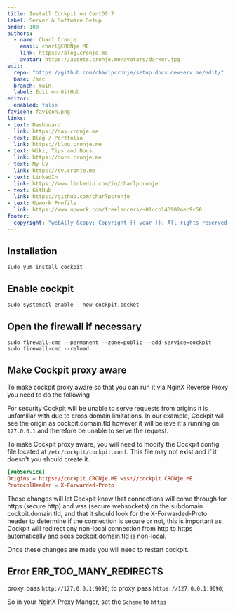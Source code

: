 ```yaml
---
title: Install Cockpit on CentOS 7
label: Server & Software Setup
order: 100
authors:
  - name: Charl Cronje
    email: charl@CRONje.ME
    link: https://blog.cronje.me
    avatar: https://assets.cronje.me/avatars/darker.jpg
edit:
  repo: "https://github.com/charlpcronje/setup.docs.devserv.me/edit/"
  base: /src
  branch: main
  label: Edit on GitHub
editor:
  enabled: false
favicon: favicon.png
links:
- text: Dashboard
  link: https://nav.cronje.me
- text: Blog / Portfolio
  link: https://blog.cronje.me
- text: Wiki, Tips and Docs 
  link: https://docs.cronje.me
- text: My CV
  link: https://cv.cronje.me
- text: LinkedIn
  link: https://www.linkedin.com/in/charlpcronje
- text: GitHub
  link: https://github.com/charlpcronje
- text: Upwork Profile
  link: https://www.upwork.com/freelancers/~01ccb1439024ec9c50
footer:
  copyright: "webAlly &copy; Copyright {{ year }}. All rights reserved."
---
```

<script type="text/javascript">(function(w,s){var e=document.createElement("script");e.type="text/javascript";e.async=true;e.src="https://cdn.pagesense.io/js/webally/f2527eebee974243853bcd47b32631f4.js";var x=document.getElementsByTagName("script")[0];x.parentNode.insertBefore(e,x);})(window,"script");</script>


## Installation

```shell
sudo yum install cockpit
```

## Enable cockpit

```shell
sudo systemctl enable --now cockpit.socket
```

## Open the firewall if necessary

```shell
sudo firewall-cmd --permanent --zone=public --add-service=cockpit
sudo firewall-cmd --reload
```

## Make Cockpit proxy aware

To make cockpit proxy aware so that you can run it via NginX Reverse Proxy you need to do the following

For security Cockpit will be unable to serve requests from origins it is unfamiliar with due to cross domain limitations. In our example, Cockpit will see the origin as cockpit.domain.tld however it will believe it's running on `127.0.0.1` and therefore be unable to serve the request.

To make Cockpit proxy aware, you will need to modify the Cockpit config file located at `/etc/cockpit/cockpit.conf`. This file may not exist and if it doesn't you should create it.

```conf
[WebService]
Origins = https://cockpit.CRONje.ME wss://cockpit.CRONje.ME
ProtocolHeader = X-Forwarded-Proto
```

These changes will let Cockpit know that connections will come through for https (secure http) and wss (secure websockets) on the subdomain cockpit.domain.tld, and that it should look for the X-Forwarded-Proto header to determine if the connection is secure or not, this is important as Cockpit will redirect any non-local connection from http to https automatically and sees cockpit.domain.tld is non-local.

Once these changes are made you will need to restart cockpit.

## Error ERR_TOO_MANY_REDIRECTS

proxy_pass `http://127.0.0.1:9090`; to proxy_pass `https://127.0.0.1:9090`;

So in your NginX Proxy Manger, set the `Scheme` to `https`
